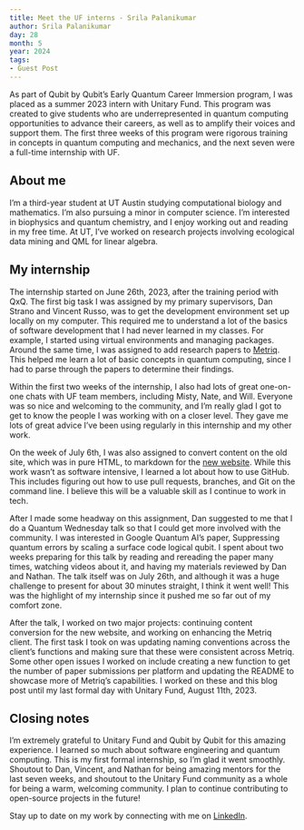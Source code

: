 ```yaml
---
title: Meet the UF interns - Srila Palanikumar
author: Srila Palanikumar
day: 28
month: 5
year: 2024
tags:
- Guest Post
---
```


As part of Qubit by Qubit’s Early Quantum Career Immersion program, I was placed as a summer 2023 intern with Unitary Fund. This program was created to give students who are underrepresented in quantum computing opportunities to advance their careers, as well as to amplify their voices and support them. The first three weeks of this program were rigorous training in concepts in quantum computing and mechanics, and the next seven were a full-time internship with UF.

## About me

I’m a third-year student at UT Austin studying computational biology and mathematics. I’m also pursuing a minor in computer science. I’m interested in biophysics and quantum chemistry, and I enjoy working out and reading in my free time. At UT, I’ve worked on research projects involving ecological data mining and QML for linear algebra.

## My internship

The internship started on June 26th, 2023, after the training period with QxQ. The first big task I was assigned by my primary supervisors, Dan Strano and Vincent Russo, was to get the development environment set up locally on my computer. This required me to understand a lot of the basics of software development that I had never learned in my classes. For example, I started using virtual environments and managing packages. Around the same time, I was assigned to add research papers to [Metriq](https://metriq.info/). This helped me learn a lot of basic concepts in quantum computing, since I had to parse through the papers to determine their findings.

Within the first two weeks of the internship, I also had lots of great one-on-one chats with UF team members, including Misty, Nate, and Will. Everyone was so nice and welcoming to the community, and I’m really glad I got to get to know the people I was working with on a closer level. They gave me lots of great advice I’ve been using regularly in this internship and my other work.

On the week of July 6th, I was also assigned to convert content on the old site, which was in pure HTML, to markdown for the [new website](https://unitary.fund/). While this work wasn’t as software intensive, I learned a lot about how to use GitHub. This includes figuring out how to use pull requests,  branches, and Git on the command line. I believe this will be a valuable skill as I continue to work in tech. 

After I made some headway on this assignment, Dan suggested to me that I do a Quantum Wednesday talk so that I could get more involved with the community. I was interested in Google Quantum AI’s paper, Suppressing quantum errors by scaling a surface code logical qubit. I spent about two weeks preparing for this talk by reading and rereading the paper many times, watching videos about it, and having my materials reviewed by Dan and Nathan. The talk itself was on July 26th, and although it was a huge challenge to present for about 30 minutes straight, I think it went well! This was the highlight of my internship since it pushed me so far out of my comfort zone.

After the talk, I worked on two major projects: continuing content conversion for the new website, and working on enhancing the Metriq client. The first task I took on was updating naming conventions across the client’s functions and making sure that these were consistent across Metriq. Some other open issues I worked on include creating a new function to get the number of paper submissions per platform and updating the README to showcase more of Metriq’s capabilities. I worked on these and this blog post until my last formal day with Unitary Fund, August 11th, 2023.

## Closing notes

I’m extremely grateful to Unitary Fund and Qubit by Qubit for this amazing experience. I learned so much about software engineering and quantum computing. This is my first formal internship, so I’m glad it went smoothly. Shoutout to Dan, Vincent, and Nathan for being amazing mentors for the last seven weeks, and shoutout to the Unitary Fund community as a whole for being a warm, welcoming community. I plan to continue contributing to open-source projects in the future!

Stay up to date on my work by connecting with me on [LinkedIn](https://www.linkedin.com/in/srilapalanikumar/).

